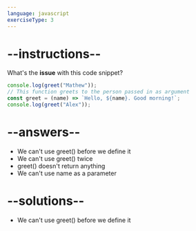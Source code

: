 ```yaml
---
language: javascript
exerciseType: 3
---
```


# --instructions--

What's the __issue__ with this code snippet?
```javascript
console.log(greet("Mathew"));
// This function greets to the person passed in as argument
const greet = (name) => `Hello, ${name}. Good morning!`;
console.log(greet("Alex"));
```

# --answers--

- We can't use greet() before we define it
- We can't use greet() twice
- greet() doesn't return anything
- We can't use name as a parameter

# --solutions--

- We can't use greet() before we define it
